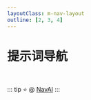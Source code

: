 ```yaml
---
layoutClass: m-nav-layout
outline: [2, 3, 4]
---
```


<script setup>
import { NAV_DATA } from './data'
</script>
<style src="./index.scss"></style>

# 提示词导航

<MNavLinks v-for="{title, items} in NAV_DATA" :title="title" :items="items"/>

<br />

::: tip
⭐️ @ [NavAI](https://github.com/r0ad/NavAI)
:::
